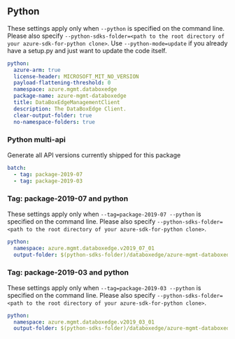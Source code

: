 ## Python

These settings apply only when `--python` is specified on the command line.
Please also specify `--python-sdks-folder=<path to the root directory of your azure-sdk-for-python clone>`.
Use `--python-mode=update` if you already have a setup.py and just want to update the code itself.

``` yaml $(python)
python:
  azure-arm: true
  license-header: MICROSOFT_MIT_NO_VERSION
  payload-flattening-threshold: 0
  namespace: azure.mgmt.databoxedge
  package-name: azure-mgmt-databoxedge
  title: DataBoxEdgeManagementClient
  description: The DataBoxEdge Client.
  clear-output-folder: true
  no-namespace-folders: true
```

### Python multi-api

Generate all API versions currently shipped for this package

```yaml $(python) && $(multiapi)
batch:
  - tag: package-2019-07
  - tag: package-2019-03
```

### Tag: package-2019-07 and python

These settings apply only when `--tag=package-2019-07 --python` is specified on the command line.
Please also specify `--python-sdks-folder=<path to the root directory of your azure-sdk-for-python clone>`.

``` yaml $(tag) == 'package-2019-07' && $(python)
python:
  namespace: azure.mgmt.databoxedge.v2019_07_01
  output-folder: $(python-sdks-folder)/databoxedge/azure-mgmt-databoxedge/azure/mgmt/databoxedge/v2019_07_01
```

### Tag: package-2019-03 and python

These settings apply only when `--tag=package-2019-03 --python` is specified on the command line.
Please also specify `--python-sdks-folder=<path to the root directory of your azure-sdk-for-python clone>`.

``` yaml $(tag) == 'package-2019-03' && $(python)
python:
  namespace: azure.mgmt.databoxedge.v2019_03_01
  output-folder: $(python-sdks-folder)/databoxedge/azure-mgmt-databoxedge/azure/mgmt/databoxedge/v2019_03_01
```
